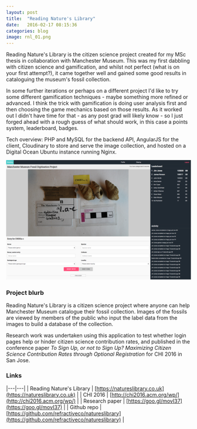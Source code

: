 ```yaml
---
layout: post
title:  "Reading Nature's Library"
date:   2016-02-17 08:15:36
categories: blog
image: rnl_01.png
---
```


Reading Nature's Library is the citizen science project created for my MSc thesis in collaboration with Manchester Museum. This was my first dabbling with citizen science and gamification, and whilst not perfect (what is on your first attempt?), it came together well and gained some good results in cataloguing the museum's fossil collection.

In some further iterations or perhaps on a different project I'd like to try some different gamification techniques - maybe something more refined or advanced. I think the trick with gamification is doing user analysis first and then choosing the game mechanics based on those results. As it worked out I didn't have time for that - as any post grad will likely know - so I just forged ahead with a rough guess of what should work, in this case a points system, leaderboard, badges.

Tech overview: PHP and MySQL for the backend API, AngularJS for the client, Cloudinary to store and serve the image collection, and hosted on a Digital Ocean Ubuntu instance running Nginx.

![Reading Nature's Library application screenshot](/img/posts/rnl_01.png)

### Project blurb

Reading Nature's Library is a citizen science project where anyone can help Manchester Museum catalogue their fossil collection. Images of the fossils are viewed by members of the public who input the label data from the images to build a database of the collection.

Research work was undertaken using this application to test whether login pages help or hinder citizen science contribution rates, and published in the conference paper *To Sign Up, or not to Sign Up? Maximizing Citizen Science Contribution Rates through Optional Registration* for CHI 2016 in San Jose.

### Links

|---|---|
| Reading Nature's Library | [https://natureslibrary.co.uk](https://natureslibrary.co.uk) |
| CHI 2016 | [http://chi2016.acm.org/wp/](http://chi2016.acm.org/wp/) |
| Research paper | [https://goo.gl/movI37](https://goo.gl/movI37) |
| Github repo |[https://github.com/refractiveco/natureslibrary](https://github.com/refractiveco/natureslibrary) |
